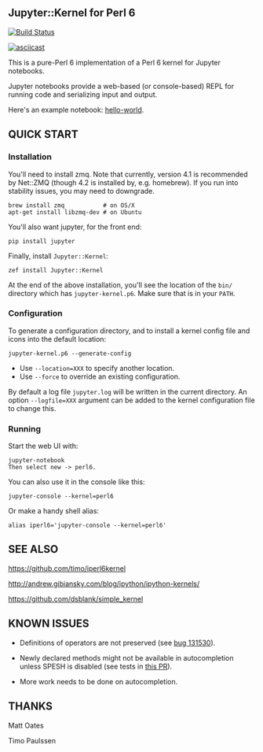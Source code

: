 Jupyter::Kernel for Perl 6
----------------
[![Build Status](https://travis-ci.org/bduggan/p6-jupyter-kernel.svg)](https://travis-ci.org/bduggan/p6-jupyter-kernel)

[![asciicast](https://asciinema.org/a/rdezRa5QQMbxi4L5D5zEtj6Y0.png)](https://asciinema.org/a/rdezRa5QQMbxi4L5D5zEtj6Y0?autoplay=1)

This is a pure-Perl 6 implementation of a Perl 6 kernel for Jupyter notebooks.

Jupyter notebooks provide a web-based (or console-based) REPL for running
code and serializing input and output.

Here's an example notebook: [hello-world](eg/hello-world.ipynb).

QUICK START
-----------

### Installation
You'll need to install zmq.  Note that currently, version 4.1 is
recommended by Net::ZMQ (though 4.2 is installed by, e.g. homebrew).
If you run into stability issues, you may need to downgrade.

```
brew install zmq           # on OS/X
apt-get install libzmq-dev # on Ubuntu
```

You'll also want jupyter, for the front end:

```
pip install jupyter
```

Finally, install `Jupyter::Kernel`:

```
zef install Jupyter::Kernel
```

At the end of the above installation, you'll see the location
of the `bin/` directory which has `jupyter-kernel.p6`.  Make
sure that is in your `PATH`.

### Configuration
To generate a configuration directory, and to install a kernel
config file and icons into the default location:
```
jupyter-kernel.p6 --generate-config
```
* Use `--location=XXX` to specify another location.
* Use `--force` to override an existing configuration.

By default a log file `jupyter.log` will be written in the
current directory.  An option `--logfile=XXX` argument can be
added to the kernel configuration file to change this.

### Running
Start the web UI with:
```
jupyter-notebook
Then select new -> perl6.
```

You can also use it in the console like this:
```
jupyter-console --kernel=perl6
```

Or make a handy shell alias:

```
alias iperl6='jupyter-console --kernel=perl6'
```

SEE ALSO
--------
https://github.com/timo/iperl6kernel

http://andrew.gibiansky.com/blog/ipython/ipython-kernels/

https://github.com/dsblank/simple_kernel

KNOWN ISSUES
---------
* Definitions of operators are not preserved (see [bug 131530](https://rt.perl.org/Public/Bug/Display.html?id=131530)).

* Newly declared methods might not be available in autocompletion unless SPESH is disabled (see tests in [this PR](https://github.com/bduggan/p6-jupyter-kernel/pull/11)).

* More work needs to be done on autocompletion.

THANKS
--------
Matt Oates

Timo Paulssen
